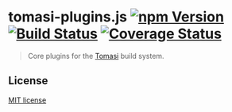 # tomasi-plugins.js [![npm Version](http://img.shields.io/npm/v/tomasi-plugins.svg?style=flat)](https://www.npmjs.org/package/tomasi-plugins) [![Build Status](https://img.shields.io/travis/yuanqing/tomasi-plugins.svg?style=flat)](https://travis-ci.org/yuanqing/tomasi-plugins) [![Coverage Status](https://img.shields.io/coveralls/yuanqing/tomasi-plugins.svg?style=flat)](https://coveralls.io/r/yuanqing/tomasi-plugins)

> Core plugins for the [Tomasi](https://github.com/yuanqing/tomasi) build system.

## License

[MIT license](https://github.com/yuanqing/tomasi-plugins/blob/master/LICENSE)
